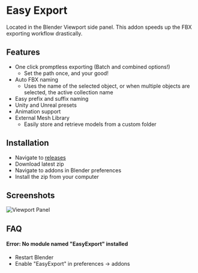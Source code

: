 

# Easy Export #  
Located in the Blender Viewport side panel. This addon speeds up the FBX exporting workflow drastically.


## Features

- One click promptless exporting (Batch and combined options!)
    - Set the path once, and your good!
- Auto FBX naming 
    - Uses the name of the selected object, or when multiple objects are selected, the active collection name 
- Easy prefix and suffix naming
- Unity and Unreal presets
- Animation support
- External Mesh Library
    - Easily store and retrieve models from a custom folder


  
## Installation

- Navigate to [releases](https://github.com/BlakeDarrow/EasyExport/releases/latest)
- Download latest zip
- Navigate to addons in Blender preferences
- Install the zip from your computer

    
## Screenshots

![Viewport Panel](https://i.imgur.com/V9GV7Nt.png)



  
## FAQ

#### Error: No module named "EasyExport" installed

- Restart Blender
- Enable "EasyExport" in preferences -> addons



  
